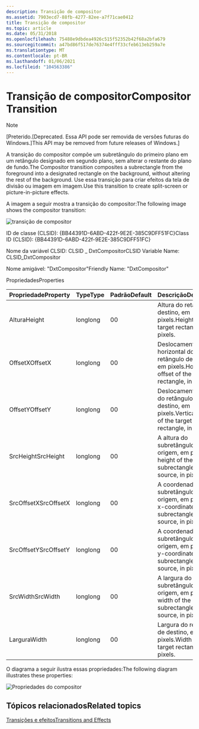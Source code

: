 ```yaml
---
description: Transição de compositor
ms.assetid: 7903ecd7-88fb-4277-82ee-a7f71cae0412
title: Transição de compositor
ms.topic: article
ms.date: 05/31/2018
ms.openlocfilehash: 75488e9dbdea4926c515f52352b42f68a2bfa679
ms.sourcegitcommit: a47bd86f517de76374e4fff33cfeb613eb259a7e
ms.translationtype: MT
ms.contentlocale: pt-BR
ms.lasthandoff: 01/06/2021
ms.locfileid: "104563386"
---
```

# <a name="compositor-transition"></a><span data-ttu-id="5d6c1-103">Transição de compositor</span><span class="sxs-lookup"><span data-stu-id="5d6c1-103">Compositor Transition</span></span>

> [!Note]  
> <span data-ttu-id="5d6c1-104">\[Preterido.</span><span class="sxs-lookup"><span data-stu-id="5d6c1-104">\[Deprecated.</span></span> <span data-ttu-id="5d6c1-105">Essa API pode ser removida de versões futuras do Windows.\]</span><span class="sxs-lookup"><span data-stu-id="5d6c1-105">This API may be removed from future releases of Windows.\]</span></span>

 

<span data-ttu-id="5d6c1-106">A transição do compositor compõe um subretângulo do primeiro plano em um retângulo designado em segundo plano, sem alterar o restante do plano de fundo.</span><span class="sxs-lookup"><span data-stu-id="5d6c1-106">The Compositor transition composites a subrectangle from the foreground into a designated rectangle on the background, without altering the rest of the background.</span></span> <span data-ttu-id="5d6c1-107">Use essa transição para criar efeitos da tela de divisão ou imagem em imagem.</span><span class="sxs-lookup"><span data-stu-id="5d6c1-107">Use this transition to create split-screen or picture-in-picture effects.</span></span>

<span data-ttu-id="5d6c1-108">A imagem a seguir mostra a transição do compositor:</span><span class="sxs-lookup"><span data-stu-id="5d6c1-108">The following image shows the compositor transition:</span></span>

![transição de compositor](images/trans-compositor.png)

<span data-ttu-id="5d6c1-110">ID de classe (CLSID): {BB44391D-6ABD-422f-9E2E-385C9DFF51FC}</span><span class="sxs-lookup"><span data-stu-id="5d6c1-110">Class ID (CLSID): {BB44391D-6ABD-422f-9E2E-385C9DFF51FC}</span></span>

<span data-ttu-id="5d6c1-111">Nome da variável CLSID: CLSID \_ DxtCompositor</span><span class="sxs-lookup"><span data-stu-id="5d6c1-111">CLSID Variable Name: CLSID\_DxtCompositor</span></span>

<span data-ttu-id="5d6c1-112">Nome amigável: "DxtCompositor"</span><span class="sxs-lookup"><span data-stu-id="5d6c1-112">Friendly Name: "DxtCompositor"</span></span>

<span data-ttu-id="5d6c1-113">Propriedades</span><span class="sxs-lookup"><span data-stu-id="5d6c1-113">Properties</span></span>



| <span data-ttu-id="5d6c1-114">Propriedade</span><span class="sxs-lookup"><span data-stu-id="5d6c1-114">Property</span></span>   | <span data-ttu-id="5d6c1-115">Type</span><span class="sxs-lookup"><span data-stu-id="5d6c1-115">Type</span></span> | <span data-ttu-id="5d6c1-116">Padrão</span><span class="sxs-lookup"><span data-stu-id="5d6c1-116">Default</span></span> | <span data-ttu-id="5d6c1-117">Descrição</span><span class="sxs-lookup"><span data-stu-id="5d6c1-117">Description</span></span>                                                    |
|------------|------|---------|----------------------------------------------------------------|
| <span data-ttu-id="5d6c1-118">Altura</span><span class="sxs-lookup"><span data-stu-id="5d6c1-118">Height</span></span>     | <span data-ttu-id="5d6c1-119">long</span><span class="sxs-lookup"><span data-stu-id="5d6c1-119">long</span></span> | <span data-ttu-id="5d6c1-120">0</span><span class="sxs-lookup"><span data-stu-id="5d6c1-120">0</span></span>       | <span data-ttu-id="5d6c1-121">Altura do retângulo de destino, em pixels.</span><span class="sxs-lookup"><span data-stu-id="5d6c1-121">Height of the target rectangle, in pixels.</span></span>                     |
| <span data-ttu-id="5d6c1-122">OffsetX</span><span class="sxs-lookup"><span data-stu-id="5d6c1-122">OffsetX</span></span>    | <span data-ttu-id="5d6c1-123">long</span><span class="sxs-lookup"><span data-stu-id="5d6c1-123">long</span></span> | <span data-ttu-id="5d6c1-124">0</span><span class="sxs-lookup"><span data-stu-id="5d6c1-124">0</span></span>       | <span data-ttu-id="5d6c1-125">Deslocamento horizontal do retângulo de destino, em pixels.</span><span class="sxs-lookup"><span data-stu-id="5d6c1-125">Horizontal offset of the target rectangle, in pixels.</span></span>          |
| <span data-ttu-id="5d6c1-126">OffsetY</span><span class="sxs-lookup"><span data-stu-id="5d6c1-126">OffsetY</span></span>    | <span data-ttu-id="5d6c1-127">long</span><span class="sxs-lookup"><span data-stu-id="5d6c1-127">long</span></span> | <span data-ttu-id="5d6c1-128">0</span><span class="sxs-lookup"><span data-stu-id="5d6c1-128">0</span></span>       | <span data-ttu-id="5d6c1-129">Deslocamento vertical do retângulo de destino, em pixels.</span><span class="sxs-lookup"><span data-stu-id="5d6c1-129">Vertical offset of the target rectangle, in pixels.</span></span>            |
| <span data-ttu-id="5d6c1-130">SrcHeight</span><span class="sxs-lookup"><span data-stu-id="5d6c1-130">SrcHeight</span></span>  | <span data-ttu-id="5d6c1-131">long</span><span class="sxs-lookup"><span data-stu-id="5d6c1-131">long</span></span> | <span data-ttu-id="5d6c1-132">0</span><span class="sxs-lookup"><span data-stu-id="5d6c1-132">0</span></span>       | <span data-ttu-id="5d6c1-133">A altura do subretângulo na origem, em pixels.</span><span class="sxs-lookup"><span data-stu-id="5d6c1-133">The height of the subrectangle on the source, in pixels.</span></span>       |
| <span data-ttu-id="5d6c1-134">SrcOffsetX</span><span class="sxs-lookup"><span data-stu-id="5d6c1-134">SrcOffsetX</span></span> | <span data-ttu-id="5d6c1-135">long</span><span class="sxs-lookup"><span data-stu-id="5d6c1-135">long</span></span> | <span data-ttu-id="5d6c1-136">0</span><span class="sxs-lookup"><span data-stu-id="5d6c1-136">0</span></span>       | <span data-ttu-id="5d6c1-137">A coordenada x do subretângulo na origem, em pixels.</span><span class="sxs-lookup"><span data-stu-id="5d6c1-137">The x-coordinate of the subrectangle on the source, in pixels.</span></span> |
| <span data-ttu-id="5d6c1-138">SrcOffsetY</span><span class="sxs-lookup"><span data-stu-id="5d6c1-138">SrcOffsetY</span></span> | <span data-ttu-id="5d6c1-139">long</span><span class="sxs-lookup"><span data-stu-id="5d6c1-139">long</span></span> | <span data-ttu-id="5d6c1-140">0</span><span class="sxs-lookup"><span data-stu-id="5d6c1-140">0</span></span>       | <span data-ttu-id="5d6c1-141">A coordenada y do subretângulo na origem, em pixels.</span><span class="sxs-lookup"><span data-stu-id="5d6c1-141">The y-coordinate of the subrectangle on the source, in pixels.</span></span> |
| <span data-ttu-id="5d6c1-142">SrcWidth</span><span class="sxs-lookup"><span data-stu-id="5d6c1-142">SrcWidth</span></span>   | <span data-ttu-id="5d6c1-143">long</span><span class="sxs-lookup"><span data-stu-id="5d6c1-143">long</span></span> | <span data-ttu-id="5d6c1-144">0</span><span class="sxs-lookup"><span data-stu-id="5d6c1-144">0</span></span>       | <span data-ttu-id="5d6c1-145">A largura do subretângulo na origem, em pixels.</span><span class="sxs-lookup"><span data-stu-id="5d6c1-145">The width of the subrectangle on the source, in pixels.</span></span>        |
| <span data-ttu-id="5d6c1-146">Largura</span><span class="sxs-lookup"><span data-stu-id="5d6c1-146">Width</span></span>      | <span data-ttu-id="5d6c1-147">long</span><span class="sxs-lookup"><span data-stu-id="5d6c1-147">long</span></span> | <span data-ttu-id="5d6c1-148">0</span><span class="sxs-lookup"><span data-stu-id="5d6c1-148">0</span></span>       | <span data-ttu-id="5d6c1-149">Largura do retângulo de destino, em pixels.</span><span class="sxs-lookup"><span data-stu-id="5d6c1-149">Width of the target rectangle, in pixels.</span></span>                      |



 

<span data-ttu-id="5d6c1-150">O diagrama a seguir ilustra essas propriedades:</span><span class="sxs-lookup"><span data-stu-id="5d6c1-150">The following diagram illustrates these properties:</span></span>

![Propriedades do compositor](images/compmeasure.png)

## <a name="related-topics"></a><span data-ttu-id="5d6c1-152">Tópicos relacionados</span><span class="sxs-lookup"><span data-stu-id="5d6c1-152">Related topics</span></span>

<dl> <dt>

[<span data-ttu-id="5d6c1-153">Transições e efeitos</span><span class="sxs-lookup"><span data-stu-id="5d6c1-153">Transitions and Effects</span></span>](transitions-and-effects.md)
</dt> </dl>

 

 




